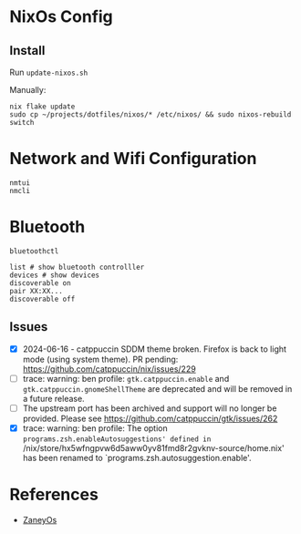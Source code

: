 # NixOs Config

## Install

Run `update-nixos.sh`

Manually:

```shell
nix flake update
sudo cp ~/projects/dotfiles/nixos/* /etc/nixos/ && sudo nixos-rebuild switch
```

# Network and Wifi Configuration

```shell
nmtui
nmcli
```

# Bluetooth

```shell
bluetoothctl

list # show bluetooth controlller
devices # show devices
discoverable on
pair XX:XX...
discoverable off
```

## Issues

- [x] 2024-06-16 - catppuccin SDDM theme broken. Firefox is back to light mode (using system theme). PR pending: https://github.com/catppuccin/nix/issues/229
- [ ] trace: warning: ben profile: `gtk.catppuccin.enable` and `gtk.catppuccin.gnomeShellTheme` are deprecated and will be removed in a future release.
- [ ] The upstream port has been archived and support will no longer be provided. Please see https://github.com/catppuccin/gtk/issues/262
- [x] trace: warning: ben profile: The option `programs.zsh.enableAutosuggestions' defined in `/nix/store/hx5wfngpvw6d5aww0yv81fmd8r2gvknv-source/home.nix' has been renamed to `programs.zsh.autosuggestion.enable'.

# References

- [ZaneyOs](https://gitlab.com/Zaney/zaneyos)
